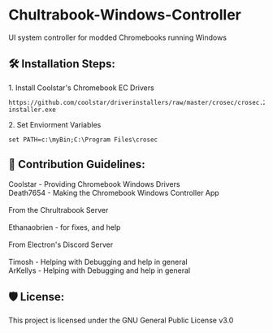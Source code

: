 <h1 id="title">Chultrabook-Windows-Controller</h1>

<p id="description" ">UI system controller for modded Chromebooks running Windows</p>

<h2>🛠️ Installation Steps:</h2>

<p>1. Install Coolstar's Chromebook EC Drivers</p>

```
https://github.com/coolstar/driverinstallers/raw/master/crosec/crosec.2.0.2-installer.exe
```

<p>2. Set Enviorment Variables</p>

```
set PATH=c:\myBin;C:\Program Files\crosec
```

<h2>🍰 Contribution Guidelines:</h2>

Coolstar - Providing Chromebook Windows Drivers
<br>Death7654 - Making the Chromebook Windows Controller App
<br>
<br> From the Chrultrabook Server
<br>
<br> Ethanaobrien - for fixes, and help
<br>
<br> From Electron's Discord Server
<br>
<br> Timosh - Helping with Debugging and help in general
<br> ArKellys - Helping with Debugging and help in general

<h2>🛡️ License:</h2>

This project is licensed under the GNU General Public License v3.0
